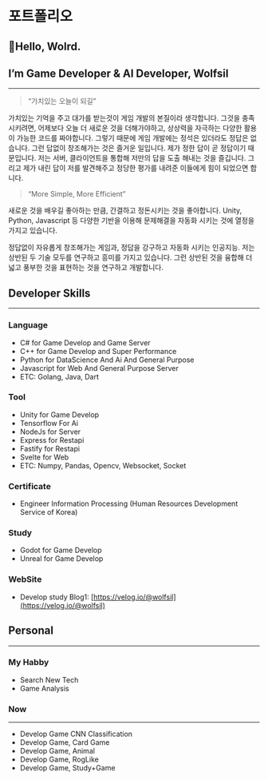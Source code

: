 # 포트폴리오

## 👋Hello, Wolrd.

## I’m Game Developer & AI Developer, Wolfsil

---

> “가치있는 오늘이 되길”
> 

가치있는 기억을 주고 대가를 받는것이 게임 개발의 본질이라 생각합니다. 그것을 충족시키려면, 어제보다 오늘 더 새로운 것을 더해가야하고, 상상력을 자극하는 다양한 활용이 가능한 코드를 짜야합니다. 그렇기 때문에 게임 개발에는 정석은 있더라도 정답은 없습니다. 그런 답없이 창조해가는 것은 즐거운 일입니다. 제가 정한 답이 곧 정답이기 때문입니다. 저는 서버, 클라이언트을 통합해 저만의 답을 도출 해내는 것을 즐깁니다. 그리고 제가 내린 답이 저를 발견해주고 정당한 평가를 내려준 이들에게 힘이 되었으면 합니다.

> “More Simple, More Efficient”
> 

새로운 것을 배우길 좋아하는 만큼, 간결하고 정돈시키는 것을 좋아합니다. Unity, Python, Javascript 등 다양한 기반을 이용해 문제해결을 자동화 시키는 것에 열정을 가지고 있습니다.  

정답없이 자유롭게 창조해가는 게임과, 정답을 강구하고 자동화 시키는 인공지능. 저는 상반된 두 기술 모두를 연구하고 흥미를 가지고 있습니다. 그런 상반된 것을 융합해 더 넓고 풍부한 것을 표현하는 것을 연구하고 개발합니다. 

## Developer Skills

---

### Language

- C# for Game Develop and Game Server
- C++ for Game Develop and Super Performance
- Python for DataScience And Ai And General Purpose
- Javascript for Web And General Purpose Server
- ETC: Golang, Java, Dart

### Tool

- Unity for Game Develop
- Tensorflow For Ai
- NodeJs for Server
- Express for Restapi
- Fastify for Restapi
- Svelte for Web
- ETC: Numpy, Pandas, Opencv, Websocket, Socket

### Certificate
- Engineer Information Processing (Human Resources Development Service of Korea) 


### Study

- Godot for Game Develop
- Unreal for Game Develop

### WebSite

- Develop study Blog1: [https://velog.io/@wolfsil](https://velog.io/@wolfsil)

## Personal

---

### My Habby

- Search New Tech
- Game Analysis

### Now

---

- Develop Game CNN Classification
- Develop Game, Card Game
- Develop Game, Animal
- Develop Game, RogLike
- Develop Game, Study+Game
